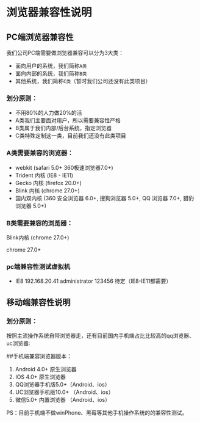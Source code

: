# 浏览器兼容性说明

## PC端浏览器兼容性

  我们公司PC端需要做浏览器兼容可以分为3大类：

  - 面向用户的系统，我们简称`A类`
  - 面向内部的系统，我们简称`B类`
  - 其他系统，我们简称`C类`（暂时我们公司还没有此类项目）

### 划分原则：

  - 不用80%的人力做20%的活
  - A类我们主要面对用户，所以需要兼容性严格
  - B类属于我们内部/后台系统，指定浏览器
  - C类特殊定制这一类，目前我们还没有此类项目

### A类需要兼容的浏览器：

  - webkit (safari 5.0+ 360极速浏览器7.0+)
  - Trident 内核 (IE8 - IE11)
  - Gecko 内核 (firefox 20.0+)
  - Blink 内核 (chrome 27.0+)
  - 国内双内核 (360 安全浏览器 6.0+, 搜狗浏览器 5.0+, QQ 浏览器 7.0+, 猎豹浏览器 5.0+)

### B类需要兼容的浏览器：

  Blink内核 (chrome 27.0+) 

  chrome 27.0+

### pc端兼容性测试虚拟机

- IE8 192.168.20.41 administrator 123456
待定（IE8-IE11都需要）

## 移动端兼容性说明

### 划分原则：

按照主流操作系统自带浏览器走，还有目前国内手机端占比比较高的qq浏览器、uc浏览器:

##手机端兼容浏览器版本：

1. Android 4.0+ 原生浏览器
2. IOS 4.0+ 原生浏览器
3. QQ浏览器手机版5.0+（Android、ios）
4. UC浏览器手机版10.0+ （Android、ios）
5. 微信5.0+ 内置浏览器 （Android、ios）

PS：目前手机端不做winPhone、黑莓等其他手机操作系统的的兼容性测试。
